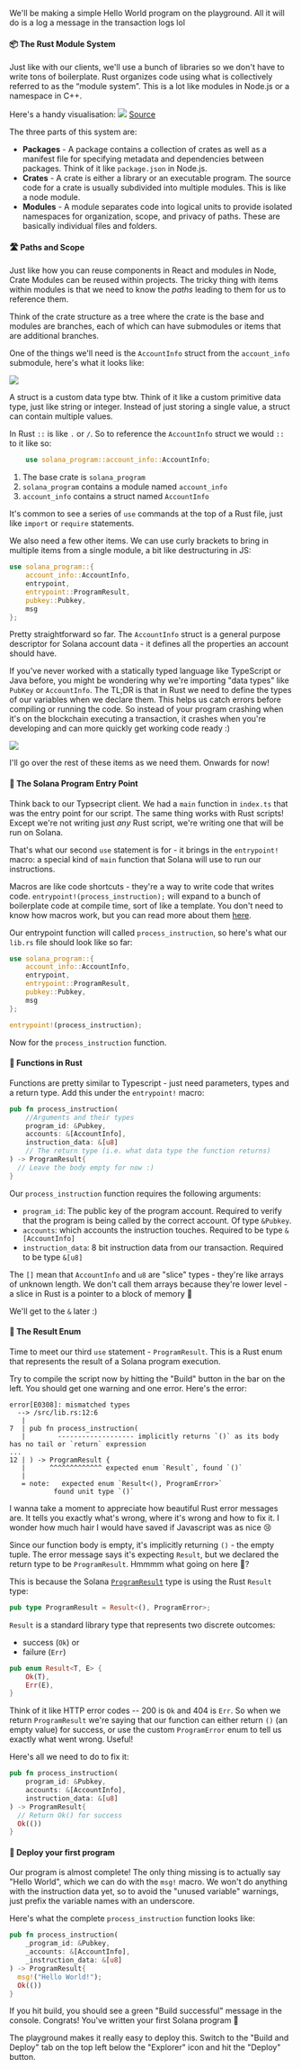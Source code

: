 We'll be making a simple Hello World program on the playground. All it will do is a log a message in the transaction logs lol
 
#### 📦 The Rust Module System
Just like with our clients, we'll use a bunch of libraries so we don't have to write tons of boilerplate. Rust organizes code using what is collectively referred to as the “module system”. This is a lot like modules in Node.js or a namespace in C++.

Here's a handy visualisation:
![](https://hackmd.io/_uploads/ry_oJSams.png)
[Source](https://www.reddit.com/r/learnrust/comments/wb0gdt/visual_to_understandremember_packages_crates/)

The three parts of this system are:
- **Packages** - A package contains a collection of crates as well as a manifest file for specifying metadata and dependencies between packages. Think of it like `package.json` in Node.js.
- **Crates** - A crate is either a library or an executable program. The source code for a crate is usually subdivided into multiple modules. This is like a node module.
- **Modules** - A module separates code into logical units to provide isolated namespaces for organization, scope, and privacy of paths. These are basically individual files and folders.

#### 🛣 Paths and Scope
Just like how you can reuse components in React and modules in Node, Crate Modules can be reused within projects. The tricky thing with items within modules is that we need to know the *paths* leading to them for us to reference them.

Think of the crate structure as a tree where the crate is the base and modules are branches, each of which can have submodules or items that are additional branches.

One of the things we'll need is the `AccountInfo` struct from the `account_info` submodule, here's what it looks like:

![](https://hackmd.io/_uploads/S1bxlHams.png)

A struct is a custom data type btw. Think of it like a custom primitive data type, just like string or integer. Instead of just storing a single value, a struct can contain multiple values.

In Rust `::` is like `.` or `/`. So to reference the `AccountInfo` struct we would `::` to it like so:
```rs
    use solana_program::account_info::AccountInfo;
```
1. The base crate is `solana_program`
2. `solana_program` contains a module named `account_info`
3. `account_info` contains a struct named `AccountInfo`

It's common to see a series of `use` commands at the top of a Rust file, just like `import` or `require` statements. 

We also need a few other items. We can use curly brackets to bring in multiple items from a single module, a bit like destructuring in JS:
```rs
use solana_program::{
    account_info::AccountInfo,
    entrypoint,
    entrypoint::ProgramResult,
    pubkey::Pubkey,
    msg
};
```
Pretty straightforward so far. The `AccountInfo` struct is a general purpose descriptor for Solana account data - it defines all the properties an account should have.

If you've never worked with a statically typed language like TypeScript or Java before, you might be wondering why we're importing "data types" like `PubKey` or `AccountInfo`. The TL;DR is that in Rust we need to define the types of our variables when we declare them. This helps us catch errors before compiling or running the code. So instead of your program crashing when it's on the blockchain executing a transaction, it crashes when you're developing and can more quickly get working code ready :) 

![](https://i.pinimg.com/originals/4c/68/1e/4c681e62914cc2b2b89d0762d7e5ea08.png)

I'll go over the rest of these items as we need them. Onwards for now!

#### 🏁 The Solana Program Entry Point
Think back to our Typsecript client. We had a `main` function in `index.ts` that was the entry point for our script. The same thing works with Rust scripts! Except we're not writing just *any* Rust script, we're writing one that will be run on Solana.

That's what our second `use` statement is for - it brings in the `entrypoint!` macro: a special kind of `main` function that Solana will use to run our instructions.

Macros are like code shortcuts - they're a way to write code that writes code. `entrypoint!(process_instruction);` will expand to a bunch of boilerplate code at compile time, sort of like a template. You don't need to know how macros work, but you can read more about them [here](https://doc.rust-lang.org/book/ch19-06-macros.html).

Our entrypoint function will called `process_instruction`, so here's what our `lib.rs` file should look like so far:
```rs
use solana_program::{
    account_info::AccountInfo,
    entrypoint,
    entrypoint::ProgramResult,
    pubkey::Pubkey,
    msg
};

entrypoint!(process_instruction);
```

Now for the `process_instruction` function.

#### 🔨 Functions in Rust
Functions are pretty similar to Typescript - just need parameters, types and a return type. Add this under the `entrypoint!` macro:
```rs
pub fn process_instruction(
    //Arguments and their types
    program_id: &Pubkey,
    accounts: &[AccountInfo],
    instruction_data: &[u8]
    // The return type (i.e. what data type the function returns)
) -> ProgramResult{
  // Leave the body empty for now :)
}
```

Our `process_instruction` function requires the following arguments:
- `program_id`: The public key of the program account. Required to verify that the program is being called by the correct account. Of type `&Pubkey`.
- `accounts`: which accounts the instruction touches. Required to be type `&[AccountInfo]`
- `instruction_data`: 8 bit instruction data from our transaction. Required to be type `&[u8]`

The `[]` mean that `AccountInfo` and `u8` are "slice" types - they're like arrays of unknown length. We don't call them arrays because they're lower level - a slice in Rust is a pointer to a block of memory 🤯 

We'll get to the `&` later :)

####  📜 The Result Enum
Time to meet our third `use` statement - `ProgramResult`. This is a Rust enum that represents the result of a Solana program execution.

Try to compile the script now by hitting the "Build" button in the bar on the left. You should get one warning and one error. Here's the error:
```
error[E0308]: mismatched types
  --> /src/lib.rs:12:6
   |
7  | pub fn process_instruction(
   |        ------------------- implicitly returns `()` as its body has no tail or `return` expression
...
12 | ) -> ProgramResult {
   |      ^^^^^^^^^^^^^ expected enum `Result`, found `()`
   |
   = note:   expected enum `Result<(), ProgramError>`
           found unit type `()`
```

I wanna take a moment to appreciate how beautiful Rust error messages are. It tells you exactly what's wrong, where it's wrong and how to fix it. I wonder how much hair I would have saved if Javascript was as nice 😢

Since our function body is empty, it's implicitly returning `()` - the empty tuple. The error message says it's expecting `Result`, but we declared the return type to be `ProgramResult`. Hmmmm what going on here 🤔?

This is because the Solana [`ProgramResult`](https://docs.rs/solana-sdk/1.4.9/solana_sdk/entrypoint/type.ProgramResult.html) type is using the Rust `Result` type:
```rs
pub type ProgramResult = Result<(), ProgramError>;
```

`Result` is a standard library type that represents two discrete outcomes: 
- success (`Ok`) or
- failure (`Err`)
```rs
pub enum Result<T, E> {
    Ok(T),
    Err(E),
}
```

Think of it like HTTP error codes -- 200 is `Ok` and 404 is `Err`. So when we return `ProgramResult` we're saying that our function can either return `()` (an empty value) for success, or use the custom `ProgramError` enum to tell us exactly what went wrong. Useful!

Here's all we need to do to fix it:
```rs
pub fn process_instruction(
    program_id: &Pubkey,
    accounts: &[AccountInfo],
    instruction_data: &[u8]
) -> ProgramResult{
  // Return Ok() for success
  Ok(())
}
```

#### 🚀 Deploy your first program
Our program is almost complete! The only thing missing is to actually say "Hello World", which we can do with the `msg!` macro. We won't do anything with the instruction data yet, so to avoid the "unused variable" warnings, just prefix the variable names with an underscore.

Here's what the complete `process_instruction` function looks like:
```rs
pub fn process_instruction(
    _program_id: &Pubkey,
    _accounts: &[AccountInfo],
    _instruction_data: &[u8]
) -> ProgramResult{
  msg!("Hello World!");
  Ok(())
}
```

If you hit build, you should see a green "Build successful" message in the console. Congrats! You've written your first Solana program 🎉

The playground makes it really easy to deploy this. Switch to the "Build and Deploy" tab on the top left below the "Explorer" icon and hit the "Deploy" button.
